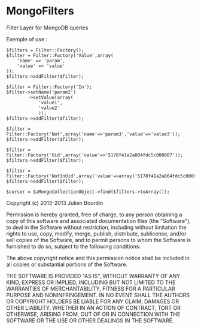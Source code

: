 MongoFilters
============

Filter Layer for MongoDB queries

Exemple of use :

	$filters = Filter::Factory();
    $filter = Filter::Factory('Value',array(
        'name' => 'param',
        'value' => 'value'
    ));
    $filters->addFilter($filter);
    
    $filter = Filter::Factory('In');
    $filter->setName('param2')
            ->setValue(array(
                'value1',
                'value2'
                ));
    $filters->addFilter($filter);
    
    $filter = Filter::Factory('Not',array('name'=>'param3','value'=>'value3'));
    $filters->addFilter($filter);
    
    $filter = Filter::Factory('Uid',array('value'=>'5178f41a2a804fdc5c000087'));
    $filters->addFilter($filter);
    
    $filter = Filter::Factory('NotInUid',array('value'=>array('5178f41a2a804fdc5c000087','5178f41a2a804fdc5c000087')));
    $filters->addFilter($filter);
	
	$cursor = $aMongoCollectionObject->find($filters->toArray());


Copyright (c) 2013-2013 Julien Bourdin

Permission is hereby granted, free of charge, to any person obtaining a copy
of this software and associated documentation files (the "Software"), to deal
in the Software without restriction, including without limitation the rights
to use, copy, modify, merge, publish, distribute, sublicense, and/or sell
copies of the Software, and to permit persons to whom the Software is furnished
to do so, subject to the following conditions:

The above copyright notice and this permission notice shall be included in all
copies or substantial portions of the Software.

THE SOFTWARE IS PROVIDED "AS IS", WITHOUT WARRANTY OF ANY KIND, EXPRESS OR
IMPLIED, INCLUDING BUT NOT LIMITED TO THE WARRANTIES OF MERCHANTABILITY,
FITNESS FOR A PARTICULAR PURPOSE AND NONINFRINGEMENT. IN NO EVENT SHALL THE
AUTHORS OR COPYRIGHT HOLDERS BE LIABLE FOR ANY CLAIM, DAMAGES OR OTHER
LIABILITY, WHETHER IN AN ACTION OF CONTRACT, TORT OR OTHERWISE, ARISING FROM,
OUT OF OR IN CONNECTION WITH THE SOFTWARE OR THE USE OR OTHER DEALINGS IN
THE SOFTWARE.
